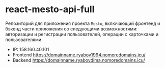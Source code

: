 # react-mesto-api-full
Репозиторий для приложения проекта `Mesto`, включающий фронтенд и бэкенд части приложения со следующими возможностями: авторизации и регистрации пользователей, операции с карточками и пользователями.
  
* IP: 158.160.40.101
* Frontend https://domainname.ryabov1994.nomoredomains.icu/
* Backend https://domainname.ryabovdima.nomoredomains.icu/
